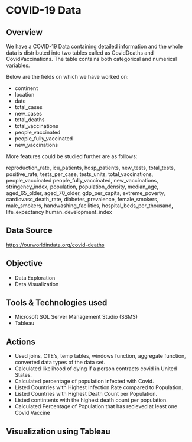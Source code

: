 # COVID-19 Data

## Overview
We have a COVID-19 Data containing detailed information and the whole data is distributed into two tables called as CovidDeaths and CovidVaccinations. The table contains both categorical and numerical variables.

Below are the fields on which we have worked on:
- continent 
- location	
- date	
- total_cases	
- new_cases	
- total_deaths	
- total_vaccinations	
- people_vaccinated	
- people_fully_vaccinated	
- new_vaccinations	

More features could be studied further are as follows:

reproduction_rate, icu_patients, hosp_patients, new_tests,	total_tests, positive_rate,	tests_per_case, tests_units, total_vaccinations,	people_vaccinated	people_fully_vaccinated,	new_vaccinations, stringency_index, population,	population_density,	median_age,	aged_65_older,	aged_70_older,	gdp_per_capita, extreme_poverty, cardiovasc_death_rate, diabetes_prevalence, female_smokers, male_smokers, handwashing_facilities, hospital_beds_per_thousand, life_expectancy	human_development_index

## Data Source
https://ourworldindata.org/covid-deaths

## Objective
- Data Exploration
- Data Visualization

## Tools & Technologies used
- Microsoft SQL Server Management Studio (SSMS)
- Tableau

## Actions
- Used joins, CTE’s, temp tables, windows function, aggregate function, converted data types of the data set. 
- Calculated likelihood of dying if a person contracts covid in United States.
- Calculated percentage of population infected with Covid.
- Listed Countries with Highest Infection Rate compared to Population.
- Listed Countries with Highest Death Count per Population.
- Listed contintents with the highest death count per population.
- Calculated Percentage of Population that has recieved at least one Covid Vaccine

## Visualization using Tableau
